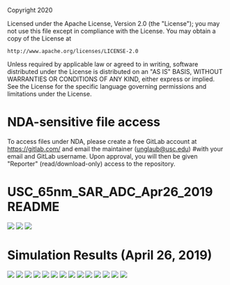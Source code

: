 Copyright 2020

Licensed under the Apache License, Version 2.0 (the "License");
you may not use this file except in compliance with the License.
You may obtain a copy of the License at

    http://www.apache.org/licenses/LICENSE-2.0

Unless required by applicable law or agreed to in writing, software
distributed under the License is distributed on an "AS IS" BASIS,
WITHOUT WARRANTIES OR CONDITIONS OF ANY KIND, either express or implied.
See the License for the specific language governing permissions and
limitations under the License.

# NDA-sensitive file access
To access files under NDA, please create a free GitLab account at <https://gitlab.com/> and email the maintainer (unglaub@usc.edu) 
#with your email and GitLab username. Upon approval, you will then be given "Reporter" (read/download-only) access to the repository.

# USC_65nm_SAR_ADC_Apr26_2019 README
<img src="Documentation/images/README_USC_65nm_SAR_ADC_Apr26_2019_v3_Page_1.png">
<img src="Documentation/images/README_USC_65nm_SAR_ADC_Apr26_2019_v3_Page_2.png">
<img src="Documentation/images/README_USC_65nm_SAR_ADC_Apr26_2019_v3_pg_3.png" >

# Simulation Results (April 26, 2019)
<img src="Documentation/images/GF65_12b_SAR_ADC_Simulation_Results_Apr26_2019_Page_01.png">
<img src="Documentation/images/GF65_12b_SAR_ADC_Simulation_Results_Apr26_2019_Page_02.png">
<img src="Documentation/images/GF65_12b_SAR_ADC_Simulation_Results_Apr26_2019_Page_03.png">
<img src="Documentation/images/GF65_12b_SAR_ADC_Simulation_Results_Apr26_2019_Page_04.png">
<img src="Documentation/images/GF65_12b_SAR_ADC_Simulation_Results_Apr26_2019_Page_05.png">
<img src="Documentation/images/GF65_12b_SAR_ADC_Simulation_Results_Apr26_2019_Page_06.png">
<img src="Documentation/images/GF65_12b_SAR_ADC_Simulation_Results_Apr26_2019_Page_07.png">
<img src="Documentation/images/GF65_12b_SAR_ADC_Simulation_Results_Apr26_2019_Page_08.png">
<img src="Documentation/images/GF65_12b_SAR_ADC_Simulation_Results_Apr26_2019_Page_09.png">
<img src="Documentation/images/GF65_12b_SAR_ADC_Simulation_Results_Apr26_2019_Page_10.png">
<img src="Documentation/images/GF65_12b_SAR_ADC_Simulation_Results_Apr26_2019_Page_11.png">
<img src="Documentation/images/GF65_12b_SAR_ADC_Simulation_Results_Apr26_2019_Page_12.png">
<img src="Documentation/images/GF65_12b_SAR_ADC_Simulation_Results_Apr26_2019_Page_13.png">
<img src="Documentation/images/GF65_12b_SAR_ADC_Simulation_Results_Apr26_2019_Page_14.png">
